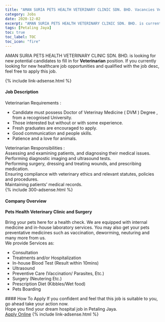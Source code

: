 ```yaml
---
title: "AMAN SURIA PETS HEALTH VETERINARY CLINIC SDN. BHD. Vacancies Veterinarian" 
category: Jobs 
date: 2020-12-02 
excerpt: "AMAN SURIA PETS HEALTH VETERINARY CLINIC SDN. BHD. is currently looking for suitable person to fill in the Veterinarian which positioned at Petaling Jaya" 
tags: [Petaling Jaya] 
toc: true 
toc_label: TOC 
toc_icon: "fire" 
--- 
```


<p>AMAN SURIA PETS HEALTH VETERINARY CLINIC SDN. BHD. is looking for new potential candidates to fill in for <b>Veterinarian</b> position. If you currently looking for new healthcare job opportunities and qualified with the job desc, feel free to apply this job.
</p>{% include link-adsense.html %} 
<div><div><div><h4>Job Description</h4></div></div><div><div><span><div><div>Veterinarian Requirements :</div><ul><li>Candidate must possess Doctor of Veterinay Medicine ( DVM ) Degree , from a recognised University.</li><li>Those interested but without or with some experience.</li><li>Fresh graduates are encouraged to apply.</li><li>Good communication and people skills.</li><li>Patience and a love for animals.</li></ul><div>Veterinarian Responsibilities :</div><div>Assessing and examining patients, and diagnosing their medical issues.</div><div>Performing diagnostic imaging and ultrasound tests.</div><div><div><div>Performing surgery, dressing and treating wounds, and prescribing medication.</div></div><div><div><div><div><div>Ensuring compliance with veterinary ethics and relevant statutes, policies and procedures.</div><div>Maintaining patients&#8217; medical records.</div></div></div></div></div></div></div></span></div></div></div> 
{% include 300-adsense.html %} 
<div><div><div><h4>Company Overview</h4></div></div><div><div><span><div><div><strong>Pets Health Veterinary Clinic and Surgery</strong></div>
<div><br>
Bring your pets here for a health check. We are equipped with internal medicine and in-house laboratory services. You may also get your pets preventative medicines such as vaccination, deworming, neuturing and many more from us.</div>
<div>We provide Services as:</div>
<ul>
<li>Consultation</li>
<li>Treatments and/or Hospitalization</li>
<li>In-house Blood Test (Result within 10mins)</li>
<li>Ultrasound</li>
<li>Preventive Care (Vaccination/ Parasites, Etc.)</li>
<li>Surgery (Neutering Etc.)</li>
<li>Prescription Diet (Kibbles/Wet food)</li>
<li>Pets Boarding</li>
</ul></div></span></div></div></div> 
#### How To Apply 
If you confident and feel that this job is suitable to you, go ahead take your action now. <br/> 
Hope you find your dream hospital job in Petaling Jaya. <br/> 
<a href="https://www.jobstreet.com.my/en/job/veterinarian-4410553?jobId=jobstreet-my-job-4410553&sectionRank=26&token=0~20e28f80-b4ba-4879-9203-766f991aea16&fr=SRP%20View%20In%20New%20Ta" class="btn btn--warning" target="_blank" rel="nofollow noopenner">Apply Online</a> 
{% include link-adsense.html %} 